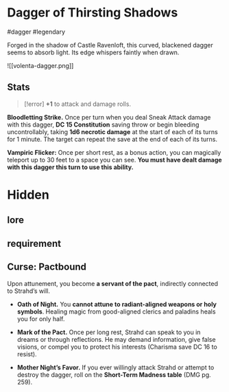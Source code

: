 # Dagger of Thirsting Shadows

#dagger #legendary 

Forged in the shadow of Castle Ravenloft, this curved, blackened dagger seems to absorb light. Its edge whispers faintly when drawn.

![[volenta-dagger.png]]

## Stats

> [!error]  **+1** to attack and damage rolls.

**Bloodletting Strike.** Once per turn when you deal Sneak Attack damage with this dagger, 
**DC 15 Constitution** saving throw or begin bleeding uncontrollably, 
taking **1d6 necrotic damage** at the start of each of its turns for 1 minute. 
The target can repeat the save at the end of each of its turns.

**Vampiric Flicker:** Once per short rest, as a bonus action, you can magically teleport up to 30 feet to a space you can see. 
**You must have dealt damage with this dagger this turn to use this ability.**

# Hidden

## lore

## requirement

## Curse:  Pactbound

Upon attunement, you become **a servant of the pact**, indirectly connected to Strahd’s will.

- **Oath of Night.** You **cannot attune to radiant-aligned weapons or holy symbols**. Healing magic from good-aligned clerics and paladins heals you for only half.
    
- **Mark of the Pact.** Once per long rest, Strahd can speak to you in dreams or through reflections. He may demand information, give false visions, or compel you to protect his interests (Charisma save DC 16 to resist).
    
- **Mother Night’s Favor.** If you ever willingly attack Strahd or attempt to destroy the dagger, roll on the **Short-Term Madness table** (DMG pg. 259).
